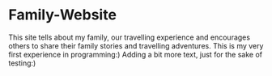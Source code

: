 # Family-Website
This site tells about my family, our travelling experience and encourages others to share their family stories and travelling adventures.
This is my very first experience in programming:)
Adding a bit more text, just for the sake of testing:)
